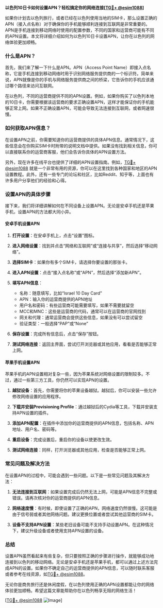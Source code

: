 **以色列10日卡如何设置APN？轻松搞定你的网络连接[[TG💪+ @esim1088](https://t.me/s/esim1088)]**

如果你计划去以色列旅行，或者已经在以色列使用当地的SIM卡，那么设置正确的APN（接入点名称）对于确保你的手机能够顺利连接到互联网是非常重要的。APN是手机连接到移动网络时使用的配置参数，不同的国家和运营商可能有不同的APN设置。本文将详细介绍如何为以色列10日卡设置APN，让你在以色列的网络体验更加顺畅。

### 什么是APN？

首先，我们来了解一下什么是APN。APN（Access Point Name）即接入点名称，它是手机连接到移动网络时用于识别网络服务提供商的一个标识符。简单来说，APN就像是你的手机与网络服务提供商之间的桥梁，它告诉你的手机应该通过哪个路径来访问互联网。

在以色列，不同的运营商提供不同的APN设置。例如，如果你购买了以色列本地的10日卡，你需要根据该运营商的要求正确设置APN，这样才能保证你的手机能够正常上网。如果不正确设置APN，可能会导致无法连接到互联网，或者网速很慢。

### 如何获取APN信息？

在设置APN之前，你需要知道你的运营商提供的具体APN信息。通常情况下，这些信息会在你购买SIM卡时附带的说明文档中提供。如果没有找到相关信息，你可以直接联系你的运营商客服，他们会告诉你具体的APN设置方法。

另外，现在许多在线平台也提供了详细的APN设置指南。例如，[TG💪+ @esim1088](https://t.me/s/esim1088) 就是一个非常有用的资源，你可以在这里找到各种国家和地区的APN设置教程。此外，还有一些专门的论坛和社区，比如Reddit、知乎等，上面也有许多用户分享他们的经验和心得。

### 设置APN的具体步骤

接下来，我们将详细讲解如何在不同设备上设置APN。无论是安卓手机还是苹果手机，设置APN的方法都大同小异。

#### 安卓手机设置APN

1. **打开设置**：在安卓手机上，点击“设置”图标。
   
2. **进入网络设置**：找到并点击“网络和互联网”或“连接与共享”，然后选择“移动网络”。

3. **选择SIM卡**：如果你有多个SIM卡，请选择你要设置的那张卡。

4. **进入APN设置**：点击“接入点名称”或“APN”，然后选择“添加新APN”。

5. **填写APN信息**：
   - 名称：随意填写，比如“Israel 10 Day Card”
   - APN：输入你的运营商提供的APN地址
   - 用户名和密码：有些运营商可能需要填写，如果不需要就留空
   - MCC和MNC：这些是运营商的代码，通常可以在运营商的官网找到
   - 网关和代理：通常运营商会提供这些信息，如果没有可以尝试留空
   - 验证类型：一般选择“PAP”或“None”

6. **保存设置**：完成所有信息后，点击“保存”按钮。

7. **测试网络连接**：返回主界面，尝试打开浏览器或其他应用，看看是否能够正常上网。

#### 苹果手机设置APN

苹果手机的APN设置相对复杂一些，因为苹果系统对网络设置的限制较多。不过，通过一些第三方工具，你仍然可以实现APN的设置。

1. **越狱设备**：首先，你需要将你的苹果设备越狱。越狱后，你可以安装一些允许修改网络设置的应用程序。

2. **下载并安装Provisioning Profile**：通过越狱后的Cydia等工具，下载并安装支持APN设置的插件。

3. **添加APN配置**：在插件中添加你的运营商提供的APN信息，包括名称、APN地址、用户名、密码等。

4. **重启设备**：完成设置后，重启你的设备以使更改生效。

5. **测试网络连接**：同样，打开浏览器或其他应用，检查是否能够正常上网。

### 常见问题及解决方法

在设置APN的过程中，可能会遇到一些问题。以下是一些常见问题及其解决方法：

1. **无法连接到互联网**：如果设置完成后仍然无法上网，可能是APN信息不完整或错误。请再次核对你的运营商提供的APN信息。

2. **网络速度慢**：有时候，即使设置了正确的APN，网络速度仍然很慢。这可能是由于信号弱或者其他网络问题。建议更换位置或者尝试其他运营商的SIM卡。

3. **设备不支持APN设置**：某些老旧设备可能不支持手动设置APN。在这种情况下，建议升级设备或者使用支持APN设置的设备。

### 总结

设置APN虽然看起来有些复杂，但只要按照正确的步骤进行操作，就能够成功地连接到以色列的移动网络。无论是安卓手机还是苹果手机，都可以通过上述方法完成APN的设置。如果你不确定自己的运营商提供的APN信息，可以随时联系客服或者参考在线资源，如[TG💪+ @esim1088](https://t.me/s/esim1088)。

无论你是商务旅行还是休闲度假，在以色列使用正确的APN设置都能让你的网络体验更加顺畅。希望这篇文章能帮助你在以色列畅享无阻的网络生活！

[[TG💪+ @esim1088](https://t.me/s/esim1088) ![Image](https://i.postimg.cc/4NQfJmqS/Snipaste-2025-05-13-00-14-12.png)]
